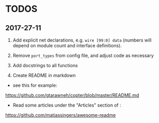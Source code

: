 # TODOS

## 2017-27-11

1. Add explicit net declarations, e.g. `wire [99:0] data` (numbers will depend on module count and interface definitions).

2. Remove `port_types` from config file, and adjust code as necessary

3. Add docstrings to all functions

4. Create README in markdown

- see this for example:

https://github.com/gtarawneh/copter/blob/master/README.md

- Read some articles under the "Articles" section of :

https://github.com/matiassingers/awesome-readme